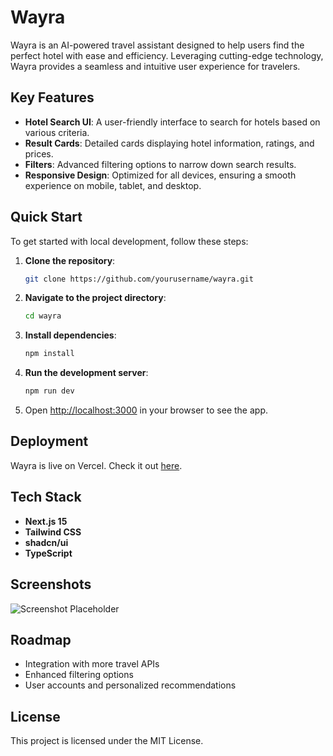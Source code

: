 # Wayra

Wayra is an AI-powered travel assistant designed to help users find the perfect hotel with ease and efficiency. Leveraging cutting-edge technology, Wayra provides a seamless and intuitive user experience for travelers.

## Key Features

- **Hotel Search UI**: A user-friendly interface to search for hotels based on various criteria.
- **Result Cards**: Detailed cards displaying hotel information, ratings, and prices.
- **Filters**: Advanced filtering options to narrow down search results.
- **Responsive Design**: Optimized for all devices, ensuring a smooth experience on mobile, tablet, and desktop.

## Quick Start

To get started with local development, follow these steps:

1. **Clone the repository**:
   ```bash
   git clone https://github.com/yourusername/wayra.git
   ```

2. **Navigate to the project directory**:
   ```bash
   cd wayra
   ```

3. **Install dependencies**:
   ```bash
   npm install
   ```

4. **Run the development server**:
   ```bash
   npm run dev
   ```

5. Open [http://localhost:3000](http://localhost:3000) in your browser to see the app.

## Deployment

Wayra is live on Vercel. Check it out [here](https://your-vercel-url.vercel.app).

## Tech Stack

- **Next.js 15**
- **Tailwind CSS**
- **shadcn/ui**
- **TypeScript**

## Screenshots

![Screenshot Placeholder](https://via.placeholder.com/800x400)

## Roadmap

- Integration with more travel APIs
- Enhanced filtering options
- User accounts and personalized recommendations

## License

This project is licensed under the MIT License.
